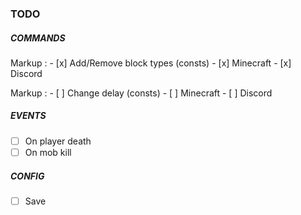 ### TODO

##### COMMANDS
Markup : - [x] Add/Remove block types (consts)
		 	- [x] Minecraft
		 	- [x] Discord
		 	
Markup : - [ ] Change delay (consts)
			- [ ] Minecraft
			- [ ] Discord
##### EVENTS
- [ ] On player death
- [ ] On mob kill

##### CONFIG
- [ ] Save